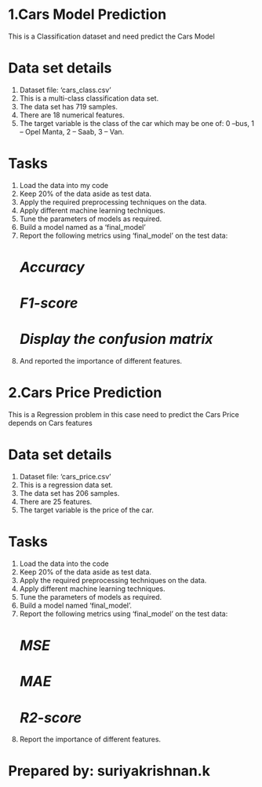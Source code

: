 # 1.Cars Model Prediction
This is a Classification dataset and need predict the Cars Model
# Data set details
1. Dataset file: ‘cars_class.csv’
2. This is a multi-class classification data set.
3. The data set has 719 samples.
4. There are 18 numerical features.
5. The target variable is the class of the car which may be one of: 0 –bus, 1 – Opel Manta, 2 – Saab, 3 – Van.
# Tasks
1. Load the data into my code 
2. Keep 20% of the data aside as test data.
3. Apply the required preprocessing techniques on the data.
4. Apply different machine learning techniques.
5. Tune the parameters of models as required.
6. Build a model named as a ‘final_model’
7. Report the following metrics using ‘final_model’ on the test data:
    # *Accuracy*
    # *F1-score*
    # *Display the confusion matrix*
8. And reported the importance of different features.

# 2.Cars Price Prediction
This is a Regression problem in this case need to predict the Cars Price depends on Cars features
# Data set details
1. Dataset file: ‘cars_price.csv’
2. This is a regression data set.
2. The data set has 206 samples.
3. There are 25 features.
4. The target variable is the price of the car.
# Tasks
1. Load the data into the code
2. Keep 20% of the data aside as test data.
3. Apply the required preprocessing techniques on the data.
4. Apply different machine learning techniques.
5. Tune the parameters of models as required.
6. Build a model named ‘final_model’.
7. Report the following metrics using ‘final_model’ on the test data:
    # *MSE*
    # *MAE*
    # *R2-score*
8. Report the importance of different features.

# Prepared by: suriyakrishnan.k 
